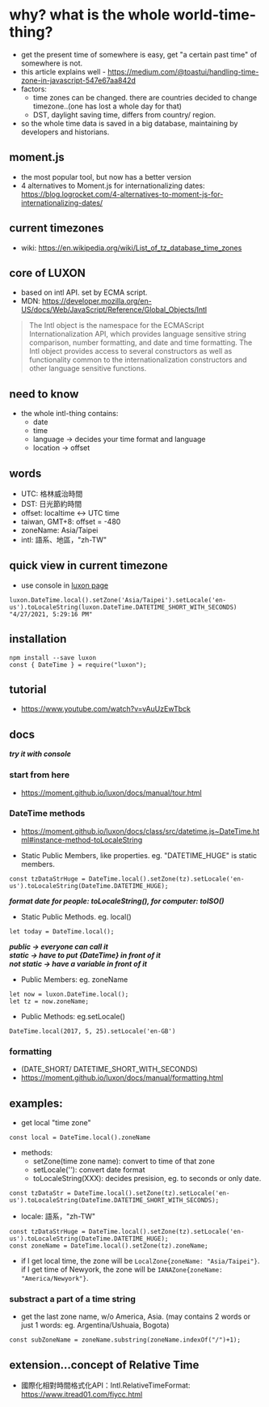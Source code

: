 # why? what is the whole world-time-thing?
- get the present time of somewhere is easy, get "a certain past time" of somewhere is not.
- this article explains well - https://medium.com/@toastui/handling-time-zone-in-javascript-547e67aa842d
- factors:
  - time zones can be changed. there are countries decided to change timezone..(one has lost a whole day for that)
  - DST, daylight saving time, differs from country/ region.
- so the whole time data is saved in a big database, maintaining by developers and historians.

## moment.js
- the most popular tool, but now has a better version
- 4 alternatives to Moment.js for internationalizing dates: https://blog.logrocket.com/4-alternatives-to-moment-js-for-internationalizing-dates/ 

## current timezones
- wiki: https://en.wikipedia.org/wiki/List_of_tz_database_time_zones

## core of LUXON
- based on intl API. set by ECMA script.
- MDN: https://developer.mozilla.org/en-US/docs/Web/JavaScript/Reference/Global_Objects/Intl

> The Intl object is the namespace for the ECMAScript Internationalization API, which provides language sensitive string comparison, number formatting, and date and time formatting. The Intl object provides access to several constructors as well as functionality common to the internationalization constructors and other language sensitive functions.

## need to know
- the whole intl-thing contains:
  - date
  - time
  - language -> decides your time format and language
  - location -> offset

## words
- UTC: 格林威治時間
- DST: 日光節約時間
- offset: localtime <-> UTC time
- taiwan, GMT+8: offset = -480
- zoneName: Asia/Taipei
- intl: 語系、地區，"zh-TW"

## quick view in current timezone
- use console in [luxon page](https://moment.github.io/luxon/docs/manual/tour.html)
```
luxon.DateTime.local().setZone('Asia/Taipei').setLocale('en-us').toLocaleString(luxon.DateTime.DATETIME_SHORT_WITH_SECONDS)
"4/27/2021, 5:29:16 PM"
```

## installation
```
npm install --save luxon
const { DateTime } = require("luxon");
```

## tutorial 
- https://www.youtube.com/watch?v=vAuUzEwTbck

## docs
***try it with console***

### start from here
- https://moment.github.io/luxon/docs/manual/tour.html

### DateTime methods
- https://moment.github.io/luxon/docs/class/src/datetime.js~DateTime.html#instance-method-toLocaleString

- Static Public Members, like properties. eg. "DATETIME_HUGE" is static members.
```
const tzDataStrHuge = DateTime.local().setZone(tz).setLocale('en-us').toLocaleString(DateTime.DATETIME_HUGE); 
```
***format date for people: toLocaleString(), for computer: toISO()***

- Static Public Methods. eg. local()
```
let today = DateTime.local();
```
***public -> everyone can call it***      
***static -> have to put {DateTime} in front of it***      
***not static -> have a variable in front of it***

- Public Members: eg. zoneName
```
let now = luxon.DateTime.local();
let tz = now.zoneName;
```
- Public Methods: eg.setLocale()
```
DateTime.local(2017, 5, 25).setLocale('en-GB')
```

### formatting 
- (DATE_SHORT/ DATETIME_SHORT_WITH_SECONDS)
- https://moment.github.io/luxon/docs/manual/formatting.html  



## examples:
- get local "time zone"
```
const local = DateTime.local().zoneName
```
- methods: 
  - setZone(time zone name): convert to time of that zone
  - setLocale(''): convert date format
  - toLocaleString(XXX): decides presision, eg. to seconds or only date.
```
const tzDataStr = DateTime.local().setZone(tz).setLocale('en-us').toLocaleString(DateTime.DATETIME_SHORT_WITH_SECONDS);
```
- locale: 語系，"zh-TW"
```
const tzDataStrHuge = DateTime.local().setZone(tz).setLocale('en-us').toLocaleString(DateTime.DATETIME_HUGE);
const zoneName = DateTime.local().setZone(tz).zoneName;
```
- if I get local time, the zone will be ```LocalZone{zoneName: "Asia/Taipei"}```.     
 if I get time of Newyork, the zone will be ```IANAZone{zoneName: "America/Newyork"}```.

### substract a part of a time string
- get the last zone name, w/o America, Asia. 
(may contains 2 words or just 1 words: eg. Argentina/Ushuaia, Bogota)
```
const subZoneName = zoneName.substring(zoneName.indexOf("/")+1);
```


## extension...concept of Relative Time
- 國際化相對時間格式化API：Intl.RelativeTimeFormat: https://www.itread01.com/fiycc.html

